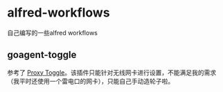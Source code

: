 # alfred-workflows
自己编写的一些alfred workflows

## goagent-toggle
参考了 [Proxy Toggle](https://github.com/dalang/alfred-workflows)。该插件只能针对无线网卡进行设置，不能满足我的需求（我平时还使用一个雷电口的网卡），只能自己手动造轮子啦。

